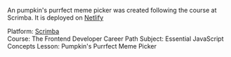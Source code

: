 An pumpkin's purrfect meme picker was created following the course at Scrimba. It is deployed on [Netlify](https://mahdi-pumpkins-purrfect-meme-picker.netlify.app/)

Platform: [Scrimba](https://scrimba.com/home)  
Course: The Frontend Developer Career Path
Subject: Essential JavaScript Concepts
Lesson: Pumpkin's Purrfect Meme Picker
